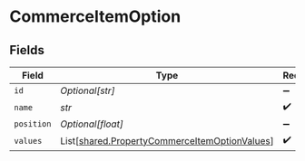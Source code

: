 # CommerceItemOption


## Fields

| Field                                                                                                    | Type                                                                                                     | Required                                                                                                 | Description                                                                                              |
| -------------------------------------------------------------------------------------------------------- | -------------------------------------------------------------------------------------------------------- | -------------------------------------------------------------------------------------------------------- | -------------------------------------------------------------------------------------------------------- |
| `id`                                                                                                     | *Optional[str]*                                                                                          | :heavy_minus_sign:                                                                                       | N/A                                                                                                      |
| `name`                                                                                                   | *str*                                                                                                    | :heavy_check_mark:                                                                                       | N/A                                                                                                      |
| `position`                                                                                               | *Optional[float]*                                                                                        | :heavy_minus_sign:                                                                                       | N/A                                                                                                      |
| `values`                                                                                                 | List[[shared.PropertyCommerceItemOptionValues](../../models/shared/propertycommerceitemoptionvalues.md)] | :heavy_check_mark:                                                                                       | N/A                                                                                                      |